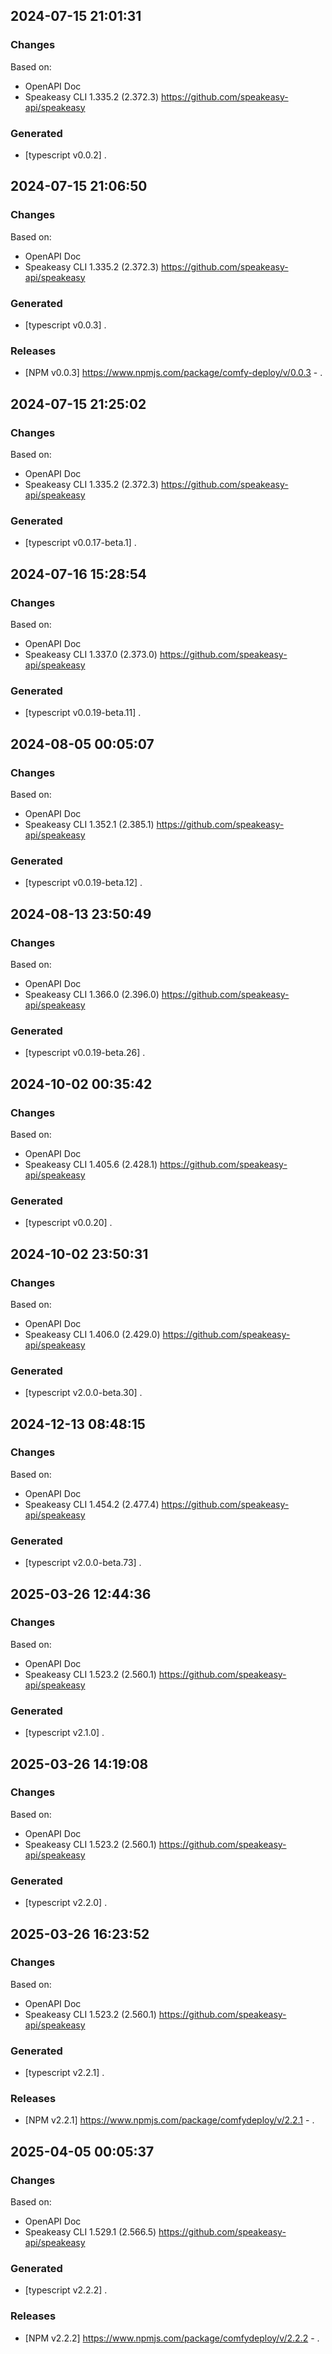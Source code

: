

## 2024-07-15 21:01:31
### Changes
Based on:
- OpenAPI Doc  
- Speakeasy CLI 1.335.2 (2.372.3) https://github.com/speakeasy-api/speakeasy
### Generated
- [typescript v0.0.2] .

## 2024-07-15 21:06:50
### Changes
Based on:
- OpenAPI Doc  
- Speakeasy CLI 1.335.2 (2.372.3) https://github.com/speakeasy-api/speakeasy
### Generated
- [typescript v0.0.3] .
### Releases
- [NPM v0.0.3] https://www.npmjs.com/package/comfy-deploy/v/0.0.3 - .

## 2024-07-15 21:25:02
### Changes
Based on:
- OpenAPI Doc  
- Speakeasy CLI 1.335.2 (2.372.3) https://github.com/speakeasy-api/speakeasy
### Generated
- [typescript v0.0.17-beta.1] .

## 2024-07-16 15:28:54
### Changes
Based on:
- OpenAPI Doc  
- Speakeasy CLI 1.337.0 (2.373.0) https://github.com/speakeasy-api/speakeasy
### Generated
- [typescript v0.0.19-beta.11] .

## 2024-08-05 00:05:07
### Changes
Based on:
- OpenAPI Doc  
- Speakeasy CLI 1.352.1 (2.385.1) https://github.com/speakeasy-api/speakeasy
### Generated
- [typescript v0.0.19-beta.12] .

## 2024-08-13 23:50:49
### Changes
Based on:
- OpenAPI Doc  
- Speakeasy CLI 1.366.0 (2.396.0) https://github.com/speakeasy-api/speakeasy
### Generated
- [typescript v0.0.19-beta.26] .

## 2024-10-02 00:35:42
### Changes
Based on:
- OpenAPI Doc  
- Speakeasy CLI 1.405.6 (2.428.1) https://github.com/speakeasy-api/speakeasy
### Generated
- [typescript v0.0.20] .

## 2024-10-02 23:50:31
### Changes
Based on:
- OpenAPI Doc  
- Speakeasy CLI 1.406.0 (2.429.0) https://github.com/speakeasy-api/speakeasy
### Generated
- [typescript v2.0.0-beta.30] .

## 2024-12-13 08:48:15
### Changes
Based on:
- OpenAPI Doc  
- Speakeasy CLI 1.454.2 (2.477.4) https://github.com/speakeasy-api/speakeasy
### Generated
- [typescript v2.0.0-beta.73] .

## 2025-03-26 12:44:36
### Changes
Based on:
- OpenAPI Doc  
- Speakeasy CLI 1.523.2 (2.560.1) https://github.com/speakeasy-api/speakeasy
### Generated
- [typescript v2.1.0] .

## 2025-03-26 14:19:08
### Changes
Based on:
- OpenAPI Doc  
- Speakeasy CLI 1.523.2 (2.560.1) https://github.com/speakeasy-api/speakeasy
### Generated
- [typescript v2.2.0] .

## 2025-03-26 16:23:52
### Changes
Based on:
- OpenAPI Doc  
- Speakeasy CLI 1.523.2 (2.560.1) https://github.com/speakeasy-api/speakeasy
### Generated
- [typescript v2.2.1] .
### Releases
- [NPM v2.2.1] https://www.npmjs.com/package/comfydeploy/v/2.2.1 - .

## 2025-04-05 00:05:37
### Changes
Based on:
- OpenAPI Doc  
- Speakeasy CLI 1.529.1 (2.566.5) https://github.com/speakeasy-api/speakeasy
### Generated
- [typescript v2.2.2] .
### Releases
- [NPM v2.2.2] https://www.npmjs.com/package/comfydeploy/v/2.2.2 - .